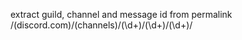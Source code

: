 extract guild, channel and message id from permalink
/(discord.com)\/(channels)\/(\d+)\/(\d+)\/(\d+)/
